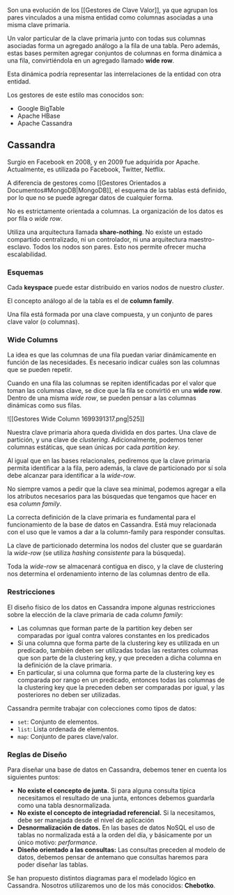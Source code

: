 Son una evolución de los [[Gestores de Clave Valor]], ya que agrupan los pares vinculados a una misma entidad como columnas asociadas a una misma clave primaria.

Un valor particular de la clave primaria junto con todas sus columnas asociadas forma un agregado análogo a la fila de una tabla. Pero además, estas bases permiten agregar conjuntos de columnas en forma dinámica a una fila, convirtiéndola en un agregado llamado **wide row**.

Esta dinámica podría representar las interrelaciones de la entidad con otra entidad.

Los gestores de este estilo mas conocidos son:

- Google BigTable
- Apache HBase
- Apache Cassandra

## Cassandra

Surgio en Facebook en 2008, y en 2009 fue adquirida por Apache. Actualmente, es utilizada po Facebook, Twitter, Netflix.

A diferencia de gestores como [[Gestores Orientados a Documentos#MongoDB|MongoDB]], el esquema de las tablas está definido, por lo que no se puede agregar datos de cualquier forma.

No es estrictamente orientada a columnas. La organización de los datos es por fila o *wide row*.

Utiliza una arquitectura llamada **share-nothing**. No existe un estado compartido centralizado, ni un controlador, ni una arquitectura maestro-esclavo. Todos los nodos son pares. Esto nos permite ofrecer mucha escalabilidad.

### Esquemas

Cada **keyspace** puede estar distribuido en varios nodos de nuestro *cluster*.

El concepto análogo al de la tabla es el de **column family**.

Una fila está formada por una clave compuesta, y un conjunto de pares clave valor (o columnas).

### Wide Columns

La idea es que las columnas de una fila puedan variar dinámicamente en función de las necesidades. Es necesario indicar cuáles son las columnas que se pueden repetir.

Cuando en una fila las columnas se repiten identificadas por el valor que toman las columnas clave, se dice que la fila se convirtió en una **wide row**. Dentro de una misma *wide row*, se pueden pensar a las columnas dinámicas como sus filas.

![[Gestores Wide Column 1699391317.png|525]]

Nuestra clave primaria ahora queda dividida en dos partes. Una clave de partición, y una clave de *clustering*. Adicionalmente, podemos tener columnas estáticas, que sean únicas por cada *partition key*.

Al igual que en las bases relacionales, pediremos que la clave primaria permita identificar a la fila, pero además, la clave de particionado por sí sola debe alcanzar para identificar a la *wide-row*.

No siempre vamos a pedir que la clave sea minimal, podemos agregar a ella los atributos necesarios para las búsquedas que tengamos que hacer en esa *column family*.

La correcta definición de la clave primaria es fundamental para el funcionamiento de la base de datos en Cassandra. Está muy relacionada con el uso que le vamos a dar a la column-family para responder consultas.

La clave de particionado determina los nodos del cluster que se guardarán la *wide-row* (se utiliza *hashing consistente* para la búsqueda).

Toda la *wide-row* se almacenará contigua en disco, y la clave de clustering nos determina el ordenamiento interno de las columnas dentro de ella.

### Restricciones

El diseño físico de los datos en Cassandra impone algunas restricciones sobre la elección de la clave primaria de cada *column family*:

- Las columnas que forman parte de la partition key deben ser comparadas por igual contra valores constantes en los predicados
- Si una columna que forma parte de la clustering key es utilizada en un predicado, también deben ser utilizadas todas las restantes columnas que son parte de la clustering key, y que preceden a dicha columna en la definición de la clave primaria.
- En particular, si una columna que forma parte de la clustering key es comparada por rango en un predicado, entonces todas las columnas de la clustering key que la preceden deben ser comparadas por igual, y las posteriores no deben ser utilizadas.

Cassandra permite trabajar con colecciones como tipos de datos:

- `set`: Conjunto de elementos.
- `list`: Lista ordenada de elementos.
- `map`: Conjunto de pares clave/valor.

### Reglas de Diseño

Para diseñar una base de datos en Cassandra, debemos tener en cuenta los siguientes puntos:

- **No existe el concepto de junta.** Si para alguna consulta típica necesitamos el resultado de una junta, entonces debemos guardarla como una tabla desnormalizada.
- **No existe el concepto de integriadad referencial.** Si la necesitamos, debe ser manejada desde el nivel de aplicación
- **Desnormalización de datos.** En las bases de datos NoSQL el uso de tablas no normalizada está a la orden del día, y básicamente por un único motivo: *performance*.
- **Diseño orientado a las consultas:** Las consultas preceden al modelo de datos, debemos pensar de antemano que consultas haremos para poder diseñar las tablas.

Se han propuesto distintos diagramas para el modelado lógico en Cassandra. Nosotros utilizaremos uno de los más conocidos: **Chebotko**.

